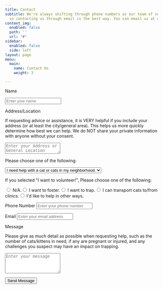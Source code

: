 ```yaml
---
title: Contact
subtitle: We're always shifting through phone numbers as our team of volunteers changes,
  so contacting us through email is the best way. You can email us at our at address nwacommunitycatproject@gmail.com or use the form below.
content_img:
  enabled: false
  path: ''
  url: "#"
sidebar:
  enabled: false
  side: left
layout: page
menu:
  main:
    name: Contact Us
    weight: 3

---
```

<form name="contactForm" method="POST" netlify-honeypot="bot-field" data-netlify="true" id="contact-form" class="contact-form">

<p class="form-row">

<label class="form-label" for="contact-user-name">Name</label>

<input type="text" name="name" id="contact-user-name" class="form-input" placeholder="Enter your name" required> <span class="input-focus" aria-hidden="true"></span> </p>

<p class="form-row"> <label class="form-label" for="contact-address">Address/Location</label>

<p>If requesting advice or assistance, it is VERY helpful if you include your address (or at least the city/general area). This helps us more quickly determine how best we can help. We do NOT share your private information with anyone without your consent.</p>

<textarea name="address" id="contact-address" class="form-textarea" rows="2" placeholder="Enter your Address or General Location"></textarea> <span class="input-focus" aria-hidden="true" required></span> </p>

<p class="form-row">

<label class="form-label" for="concern">Please choose one of the following:</label>

<select name="concern" id="concern">

<option value="I need help with a cat or cats in my neighborhood.">I need help with a cat or cats in my neighborhood.</option> <option value="I need advice, or more information.">I need advice, or more information.</option> <option value="I want to volunteer!">I want to volunteer!</option> </select></p>

<p class="form-row" id="contact-radio" name="contact-radio">

<p>If you selected "I want to volunteer!", Please choose one of the following:</p>

<input type="radio" id="1" name="contact-radio" value="N/A"> <label for="1">N/A.</label><input type="radio" id="2" name="contact-radio" value="I want to foster."> <label for="2">I want to foster.</label><input type="radio" id="3" name="contact-radio" value="I want to trap."> <label for="3">I want to trap.</label><input type="radio" id="4" name="contact-radio" value="I want to transport cats to/from clinics."> <label for="4">I can transport cats to/from clinics.</label><input type="radio" id="5" name="contact-radio" value="I'd like to help in other ways."> <label for="5">I'd like to help in other ways.</label>

</p>

<p class="form-row"> <label class="form-label" for="contact-user-phone">Phone Number</label> <input type="phone" name="phone" id="contact-user-phone" class="form-input" placeholder="Enter your phone number" required> <span class="input-focus" aria-hidden="true"></span> </p>

<p class="form-row"> <label class="form-label" for="contact-user-email">Email</label> <input type="email" name="email" id="contact-user-email" class="form-input" placeholder="Enter your email address"> <span class="input-focus" aria-hidden="true"></span> </p>

<p class="form-row"> <label class="form-label" for="contact-message">Message</label>

<p>Please give as much detail as possible when requesting help, such as the number of cats/kittens in need, if any are pregnant or injured, and any challenges you suspect may have an impact on trapping.</p>

<textarea name="message" id="contact-message" class="form-textarea" rows="4" placeholder="Enter your message" required></textarea> <span class="input-focus" aria-hidden="true" required></span> </p>

<input type="hidden" name="form-name" value="contactForm" /> <p class="form-row form-submit">

<button type="submit" class="primary button">Send Message</button> </p> </form>
